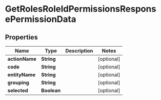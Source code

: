 

# GetRolesRoleIdPermissionsResponsePermissionData


## Properties

| Name | Type | Description | Notes |
|------------ | ------------- | ------------- | -------------|
|**actionName** | **String** |  |  [optional] |
|**code** | **String** |  |  [optional] |
|**entityName** | **String** |  |  [optional] |
|**grouping** | **String** |  |  [optional] |
|**selected** | **Boolean** |  |  [optional] |



